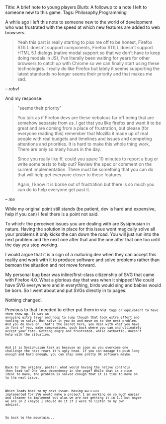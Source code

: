 Title: A brief note to young players
Blurb: A followup to a note I left to someone new to this game.
Tags: Philosophy,Programming

A while ago I left this note to someone new to the world of development who was frustrated with the speed at which new features are added to web browsers.

<blockquote cite="https://www.reddit.com/r/programming/comments/93502u/blink_intent_to_deprecate_and_remove_shadow_dom/e3b4g1v/">
<p>Yeah this part is really starting to piss me off to be honest, Firefox STILL doesn't support components, Firefox STILL doesn't support HTML 5.1 dialogs (native modal support so that we don't have to keep doing modals in JS), I've literally been waiting for years for other browsers to catch up with Chrome so we can finally start using these technologies. I really do like Firefox but lately it seems supporting the latest standards no longer seems their priority and that makes me sad.
</p>
</blockquote>
<cite>– robvl</cite>

And my response:

<blockquote cite="https://www.reddit.com/r/programming/comments/93502u/blink_intent_to_deprecate_and_remove_shadow_dom/e3boab6/">
<p>"seems their priority"

You talk as if Firefox devs are these nebulous far off being that are somehow separate from us. I get that you like firefox and want it to be great and are coming from a place of frustration, but please (for everyone reading this) remember that Mozilla it made up of real people with real budgets and timelines and issues and competing attentions and priorities. It is hard to make this whole thing work. There are only so many hours in the day.

Since you really like ff, could you spare 10 minutes to report a bug or write some tests to help out? Review the spec or comment on the current implementation. There must be something that you can do that will help get everyone closer to these features.

Again, I know it is borne out of frustration but there is so much you can do to help everyone get past it.
</p>
</blockquote>

<cite>– me</cite>

While my original point still stands (be patient, dev is hard and expensive, help if you can) I feel there is a point not said.

To which: the perceived issues you are dealing with are Sysiphusian in nature. Having the solution in place for this issue wont magically solve all your problems it only kicks the can down the road. You will just run into the next problem and the next one after that and the one after that one too until the day you stop working.

I would argue that it is a sign of a maturing dev when they can accept this reality and work with it to produce software and solve problems rather than bemoan the situation and not move forward.

My personal bug bear was inline/first-class citizenship of SVG that came with Firefox 4.0. What a glorious day that was when it shipped! We could have SVG everywhere and in everything, birds would sing and babies would be born. So I went about and put SVGs directly in to pages.

Nothing changed.

Previous to that I needed to either put them in via <code><object><code> tags or equivalent to have them show up. It was an annoying extra layer and hoop to jump though that took extra effort and tooling to solve. But solve it you do and move on to the next problem. And you do move on. That's the secret here, you deal with what you have in-font of you, make compromises, push back where you can and ultimately accept your fate. Getting angry and frustrated, while cathartic, doesn't help with the situation.

And it is Sysiphusian task as because as soon as you overcome one challenge the next rears it's ugly head. If you can manage to push long enough and hard enough, you can ship some pretty OK software maybe.

Back to the original poster: what would having the native controls then lead to? One less dependency in the page? While that is a nice ideal to have, the problem is solved enough that it is time to move on to the next issue.

Which leads back to my next issue. Having <code>Wallclock</code> implemented for SVG would make a project I am working on so much easier and cleaner to implement but alas we are not getting it in 1.2 but maybe we are in 2 (maybe I should do it if I were to listen to my own advice).

So back to the mountain...



